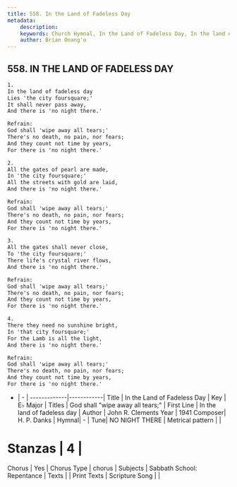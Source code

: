 ```yaml
---
title: 558. In the Land of Fadeless Day
metadata:
    description: 
    keywords: Church Hymnal, In the Land of Fadeless Day, In the land of fadeless day, God shall "wipe away all tears;"
    author: Brian Onang'o
---
```



## 558. IN THE LAND OF FADELESS DAY

```txt
1.
In the land of fadeless day 
Lies 'the city foursquare;' 
It shall never pass away, 
And there is 'no night there.' 

Refrain:
God shall 'wipe away all tears;' 
There's no death, no pain, nor fears; 
And they count not time by years, 
For there is 'no night there.' 

2.
All the gates of pearl are made, 
In 'the city foursquare;' 
All the streets with gold are laid, 
And there is 'no night there.' 

Refrain:
God shall 'wipe away all tears;' 
There's no death, no pain, nor fears; 
And they count not time by years, 
For there is 'no night there.' 

3.
All the gates shall never close, 
To 'the city foursquare;' 
There life's crystal river flows, 
And there is 'no night there.' 

Refrain:
God shall 'wipe away all tears;' 
There's no death, no pain, nor fears; 
And they count not time by years, 
For there is 'no night there.' 

4.
There they need no sunshine bright, 
In 'that city foursquare;' 
For the Lamb is all the light, 
And there is 'no night there.'

Refrain:
God shall 'wipe away all tears;' 
There's no death, no pain, nor fears; 
And they count not time by years, 
For there is 'no night there.' 

```

- |   -  |
-------------|------------|
Title | In the Land of Fadeless Day |
Key | E♭ Major |
Titles | God shall "wipe away all tears;" |
First Line | In the land of fadeless day |
Author | John R. Clements
Year | 1941
Composer| H. P. Danks |
Hymnal|  - |
Tune| NO NIGHT THERE |
Metrical pattern | |
# Stanzas | 4 |
Chorus | Yes |
Chorus Type | chorus |
Subjects | Sabbath School: Repentance |
Texts |  |
Print Texts | 
Scripture Song |  |
  
